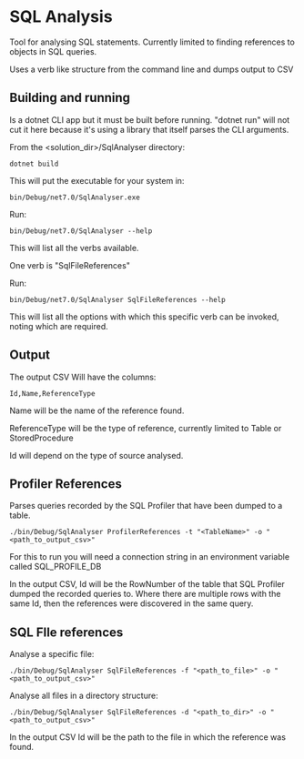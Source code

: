 # SQL Analysis

Tool for analysing SQL statements. Currently limited to finding references to objects in SQL queries.

Uses a verb like structure from the command line and dumps output to CSV

## Building and running

Is a dotnet CLI app but it must be built before running. "dotnet run" will not cut it here because it's using a library that itself parses the CLI arguments.

From the \<solution_dir\>/SqlAnalyser directory:

    dotnet build

This will put the executable for your system in:

    bin/Debug/net7.0/SqlAnalyser.exe


Run:

    bin/Debug/net7.0/SqlAnalyser --help

This will list all the verbs available.

One verb is "SqlFileReferences"

Run:

    bin/Debug/net7.0/SqlAnalyser SqlFileReferences --help

This will list all the options with which this specific verb can be invoked, noting which are required.

## Output

The output CSV Will have the columns:

    Id,Name,ReferenceType

Name will be the name of the reference found.

ReferenceType will be the type of reference, currently limited to Table or StoredProcedure

Id will depend on the type of source analysed.

## Profiler References

Parses queries recorded by the SQL Profiler that have been dumped to a table. 

    ./bin/Debug/SqlAnalyser ProfilerReferences -t "<TableName>" -o "<path_to_output_csv>"

For this to run you will need a connection string in an environment variable called SQL_PROFILE_DB

In the output CSV, Id will be the RowNumber of the table that SQL Profiler dumped the recorded queries to. Where there are multiple rows with the same Id, then the references were discovered in the same query.

## SQL FIle references

Analyse a specific file:

    ./bin/Debug/SqlAnalyser SqlFileReferences -f "<path_to_file>" -o "<path_to_output_csv>"

Analyse all files in a directory structure:

    ./bin/Debug/SqlAnalyser SqlFileReferences -d "<path_to_dir>" -o "<path_to_output_csv>"

In the output CSV Id will be the path to the file in which the reference was found.